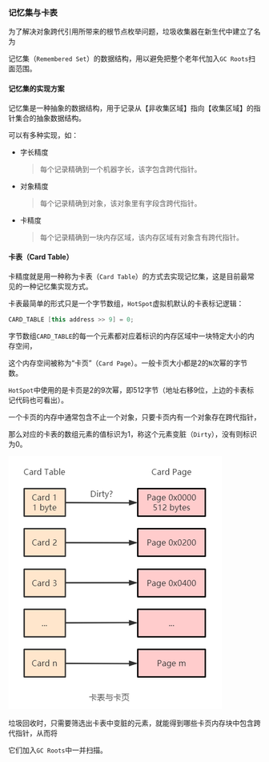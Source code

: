 ### 记忆集与卡表

为了解决对象跨代引用所带来的根节点枚举问题，垃圾收集器在新生代中建立了名为

记忆集（`Remembered Set`）的数据结构，用以避免把整个老年代加入`GC Roots`扫面范围。



#### 记忆集的实现方案

记忆集是一种抽象的数据结构，用于记录从【非收集区域】指向【收集区域】的指针集合的抽象数据结构。

可以有多种实现，如：

* 字长精度

  > 每个记录精确到一个机器字长，该字包含跨代指针。

* 对象精度

  > 每个记录精确到对象，该对象里有字段含跨代指针。

* 卡精度

  > 每个记录精确到一块内存区域，该内存区域有对象含有跨代指针。



#### 卡表（Card Table）

卡精度就是用一种称为卡表（`Card Table`）的方式去实现记忆集，这是目前最常见的一种记忆集实现方式。

卡表最简单的形式只是一个字节数组，`HotSpot`虚拟机默认的卡表标记逻辑：

```C++
CARD_TABLE [this address >> 9] = 0;
```

字节数组`CARD_TABLE`的每一个元素都对应着标识的内存区域中一块特定大小的内存空间，

这个内存空间被称为“卡页”（`Card Page`）。一般卡页大小都是2的`N`次幂的字节数。

`HotSpot`中使用的是卡页是2的9次幂，即512字节（地址右移9位，上边的卡表标记代码也可看出）。

一个卡页的内存中通常包含不止一个对象，只要卡页内有一个对象存在跨代指针，

那么对应的卡表的数组元素的值标识为1，称这个元素变脏（`Dirty`），没有则标识为0。

<img src="img\卡表与卡页.png"  />

垃圾回收时，只需要筛选出卡表中变脏的元素，就能得到哪些卡页内存块中包含跨代指针，从而将

它们加入`GC Roots`中一并扫描。

